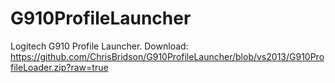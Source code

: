 # G910ProfileLauncher
Logitech G910 Profile Launcher.
Download:
https://github.com/ChrisBridson/G910ProfileLauncher/blob/vs2013/G910ProfileLoader.zip?raw=true
